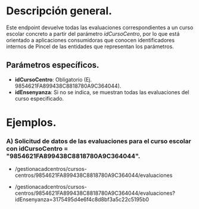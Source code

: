 
# Descripción general.

Este endpoint devuelve todas las evaluaciones correspondientes a un curso escolar concreto a partir del parámetro _idCursoCentro_, por lo que está orientado a aplicaciones consumidoras que conocen identificadores internos de Pincel de las entidades que representan los parámetros.

## Parámetros específicos.

* **idCursoCentro**: Obligatorio (Ej. 9854621FA899438C8818780A9C364044).
* **idEnsenyanza**: Si no se indica, se muestran todas las evaluaciones del curso especificado.

# Ejemplos.
### A) Solicitud de datos de las evaluaciones para el curso escolar con idCursoCentro = "9854621FA899438C8818780A9C364044".
* /gestionacadcentros/cursos-centros/9854621FA899438C8818780A9C364044/evaluaciones


* /gestionacadcentros/cursos-centros/9854621FA899438C8818780A9C364044/evaluaciones?idEnsenyanza=3175495d4e6f4c8d8bf3a5c22c5195b0
